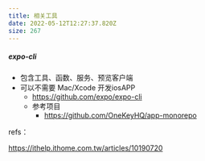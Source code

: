 ```yaml
---
title: 相关工具
date: 2022-05-12T12:27:37.820Z
size: 267
---
```

##### expo-cli

- 包含工具、函数、服务、预览客户端
- 可以不需要 Mac/Xcode 开发iosAPP
  - https://github.com/expo/expo-cli
  - 参考项目
    - https://github.com/OneKeyHQ/app-monorepo



refs：

https://ithelp.ithome.com.tw/articles/10190720
